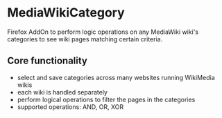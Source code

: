# MediaWikiCategory
Firefox AddOn to perform logic operations on any MediaWiki wiki's categories to see wiki pages matching certain criteria.
## Core functionality
- select and save categories across many websites running WikiMedia wikis
- each wiki is handled separately
- perform logical operations to filter the pages in the categories
- supported operations: AND, OR, XOR